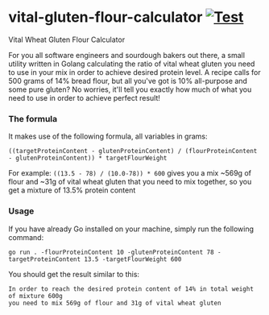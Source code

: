 # vital-gluten-flour-calculator [![Test](https://github.com/adikm/vital-gluten-flour-calculator/actions/workflows/test.yml/badge.svg)](https://github.com/adikm/vital-gluten-flour-calculator/actions/workflows/test.yml)

Vital Wheat Gluten Flour Calculator

For you all software engineers and sourdough bakers out there, a small utility written in Golang calculating the ratio
of vital wheat gluten you need to use in your mix in order to achieve desired protein level.
A recipe calls for 500 grams of 14% bread flour, but all you've got is 10% all-purpose and some pure gluten?
No worries, it'll tell you exactly how much of what you need to use in order to achieve perfect result!

### The formula

It makes use of the following formula, all variables in grams:
```text
((targetProteinContent - glutenProteinContent) / (flourProteinContent - glutenProteinContent)) * targetFlourWeight
```

For example:
`((13.5 - 78) / (10.0-78)) * 600`
gives you a mix ~569g of flour and ~31g of vital wheat gluten that you need to mix together, so you get a mixture of 13.5%
protein content

### Usage

If you have already Go installed on your machine, simply run the following command:

```shell
go run . -flourProteinContent 10 -glutenProteinContent 78 -targetProteinContent 13.5 -targetFlourWeight 600
```

You should get the result similar to this:

```text
In order to reach the desired protein content of 14% in total weight of mixture 600g
you need to mix 569g of flour and 31g of vital wheat gluten
```